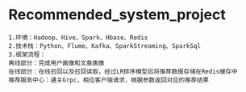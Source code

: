 # Recommended_system_project
	1.环境：Hadoop、Hive、Spark、Hbase、Redis
	2.技术栈：Python、Flume、Kafka、SparkStreaming、SparkSql
	3.框架流程：
	离线部分：完成用户画像和文章画像
	在线部分：在线召回以及召回读取，经过LR排序模型后将推荐数据存储在Redis缓存中
	推荐服务中心：通关Grpc，相应客户端请求，根据参数返回对应的推荐结果
